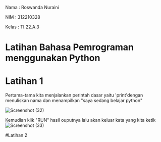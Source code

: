 Nama : Roswanda Nuraini

NIM : 312210328

Kelas : TI.22.A.3

# Latihan Bahasa Pemrograman menggunakan Python

# Latihan 1

Pertama-tama kita menjalankan perintah dasar yaitu 'print'dengan menuliskan nama dan menampilkan "saya sedang belajar python"

![Screenshot (32)](https://user-images.githubusercontent.com/115516632/197119297-ff36b207-52fb-49c7-8290-fab8cbb1d918.png)

Kemudian klik "RUN" hasil ouputnya lalu akan keluar kata yang kita ketik
![Screenshot (33)](https://user-images.githubusercontent.com/115516632/197119874-b0cb4e89-98d8-4bc3-b31d-178a5b0eb13b.png)

#Latihan 2


